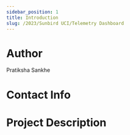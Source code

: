 ```yaml
---
sidebar_position: 1
title: Introduction
slug: /2023/Sunbird UCI/Telemetry Dashboard
---
```



# Author
Pratiksha Sankhe

# Contact Info
<!-- - [Email](mailto:) -->
<!-- - [Linked In]() -->
<!-- - [GitHub]() -->

# Project Description

